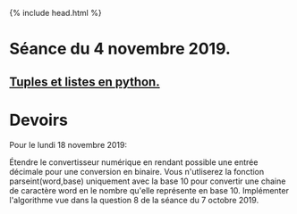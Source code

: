 {% include head.html %}

# Séance du 4 novembre 2019.

## [Tuples et listes en python.](https://pixees.fr/informatiquelycee/n_site/nsi_prem_pythonSequence.html)

# Devoirs

Pour le lundi 18 novembre 2019:

Étendre le convertisseur numérique en rendant possible une entrée décimale pour une conversion en binaire. Vous n'utliserez la fonction parseint(word,base) uniquement avec la base 10 pour convertir une chaine de caractère word en le nombre qu'elle représente en base 10. Implémenter l'algorithme vue dans la question 8 de la séance du 7 octobre 2019.
